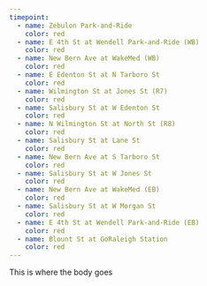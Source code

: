 ```yaml
---
timepoint:
  - name: Zebulon Park-and-Ride
    color: red
  - name: E 4th St at Wendell Park-and-Ride (WB)
    color: red
  - name: New Bern Ave at WakeMed (WB)
    color: red
  - name: E Edenton St at N Tarboro St
    color: red
  - name: Wilmington St at Jones St (R7)
    color: red
  - name: Salisbury St at W Edenton St
    color: red
  - name: N Wilmington St at North St (R8)
    color: red
  - name: Salisbury St at Lane St
    color: red
  - name: New Bern Ave at S Tarboro St
    color: red
  - name: Salisbury St at W Jones St
    color: red
  - name: New Bern Ave at WakeMed (EB)
    color: red
  - name: Salisbury St at W Morgan St
    color: red
  - name: E 4th St at Wendell Park-and-Ride (EB)
    color: red
  - name: Blount St at GoRaleigh Station
    color: red
---
```


This is where the body goes